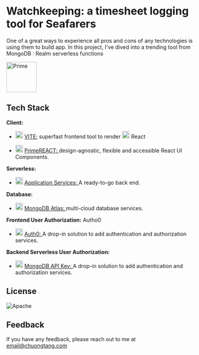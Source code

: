 
# Watchkeeping: a timesheet logging tool for Seafarers

One of a great ways to experience all pros and cons of any technologies is using them to build app. In this project, I've dived into a trending tool from MongoDB : Realm serverless functions


<!-- ![Logo](https://chuongtang.github.io/sourceStore/logos/Realm.png) -->
<img src="https://chuongtang.github.io/sourceStore/logos/Realm.png" alt="Prime"
	title="Prime logo" height="80" />

## Tech Stack

**Client:** 
  * <img src="https://chuongtang.github.io/sourceStore/logos/Vite.png" alt="VITE"
	title="VITE logo" height="20" /> [VITE:](https://vitejs.dev) superfast frontend tool to render <img src="https://chuongtang.github.io/sourceStore/logos/React.png" alt="React"
	title="React logo" height="20" /> React 

  * <img src="https://chuongtang.github.io/sourceStore/logos/Prime.png" alt="Prime"
	title="Prime logo" height="20" /> [PrimeREACT: ](https://www.primefaces.org/primereact) design-agnostic, flexible and accessible React UI Components.

**Serverless:** 
  * <img src="https://chuongtang.github.io/sourceStore/logos/Realm.png" alt="Realm"
	title="Realm logo" height="20" /> [Application Services: ](https://www.mongodb.com/realm/appdev) A ready-to-go back end.

**Database:**
  * <img src="https://chuongtang.github.io/sourceStore/logos/Mongo.jfif" alt="MongoDB"
	title="MongoDB logo" height="20" /> [MongoDB Atlas: ](https://www.mongodb.com/atlas/database) multi-cloud database services.
  
**Frontend User Authorization:** Autho0
  * <img src="https://chuongtang.github.io/sourceStore/logos/Auth0.png" alt="Auth0"
	title="Auth0 logo" height="20" /> [Auth0: ](https://auth0.com) A drop-in solution to add authentication and authorization services.

**Backend Serverless User Authorization:** 
  * <img src="https://chuongtang.github.io/sourceStore/logos/Mongo.jfif" alt="Mongo"
	title="MongoDB logo" height="20" /> [MongoDB API Key: ](https://docs.mongodb.com/realm/authentication/api-key/#overview) A drop-in solution to add authentication and authorization services.

## License

![Apache](https://img.shields.io/badge/License-APACHE%20LICENSE%2C%20VERSION%202.0-green)

## Feedback

If you have any feedback, please reach out to me at email@chuongtang.com